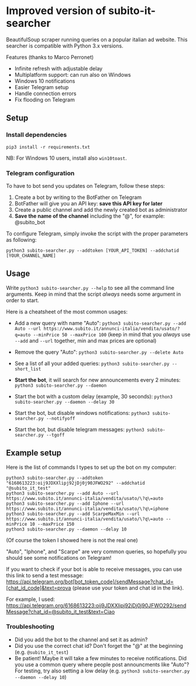 # Improved version of subito-it-searcher

BeautifulSoup scraper running queries on a popular italian ad website.
This searcher is compatible with Python 3.x versions.

Features (thanks to Marco Perronet)
* Infinite refresh with adjustable delay
* Multiplatform support: can run also on Windows
* Windows 10 notifications
* Easier Telegram setup
* Handle connection errors
* Fix flooding on Telegram

## Setup

### Install dependencies 
```pip3 install -r requirements.txt```

NB: For Windows 10 users, install also ```win10toast```.

### Telegram configuration
To have to bot send you updates on Telegram, follow these steps:
1) Create a bot by writing to the BotFather on Telegram
2) BotFather will give you an API key: **save this API key for later**
3) Create a public channel and add the newly created bot as administrator
4) **Save the name of the channel** including the "@", for example: @subito_bot

To configure Telegram, simply invoke the script with the proper parameters as following:

`python3 subito-searcher.py --addtoken [YOUR_API_TOKEN] --addchatid [YOUR_CHANNEL_NAME]`

## Usage
Write `python3 subito-searcher.py --help` to see all the command line arguments. Keep in mind that the script *always* needs some argument in order to start. 

Here is a cheatsheet of the most common usages:

* Add a new query with name "Auto":
`python3 subito-searcher.py --add Auto --url https://www.subito.it/annunci-italia/vendita/usato/?q=auto --minPrice 50 --maxPrice 100`
(keep in mind that you *always* use `--add` and `--url` together, min and max prices are optional)

* Remove the query "Auto":
`python3 subito-searcher.py --delete Auto`

* See a list of all your added queries:
`python3 subito-searcher.py --short_list`

* **Start the bot**, it will search for new announcements every 2 minutes:
`python3 subito-searcher.py --daemon`

* Start the bot with a custom delay (example, 30 seconds):
`python3 subito-searcher.py --daemon --delay 30`

* Start the bot, but disable windows notifications:
`python3 subito-searcher.py --notifyoff`

* Start the bot, but disable telegram messages:
`python3 subito-searcher.py --tgoff`

## Example setup

Here is the list of commands I types to set up the bot on my computer:
```
python3 subito-searcher.py --addtoken "6168613223:oij9JDXXlipj92jDj0j90JFWO292" --addchatid "@subito_it_test"
python3 subito-searcher.py --add Auto --url https://www.subito.it/annunci-italia/vendita/usato/\?q\=auto
python3 subito-searcher.py --add Iphone --url https://www.subito.it/annunci-italia/vendita/usato/\?q\=iphone
python3 subito-searcher.py --add ScarpeMaxMin --url https://www.subito.it/annunci-italia/vendita/usato/\?q\=auto --minPrice 10 --maxPrice 150
python3 subito-searcher.py --daemon --delay 10
```
(Of course the token I showed here is not the real one)

"Auto", "Iphone", and "Scarpe" are very common queries, so hopefully you should see some notifications on Telegram!

If you want to check if your bot is able to receive messages, you can use this link to send a test message: https://api.telegram.org/bot[bot_token_code]/sendMessage?chat_id=[chat_id_code]&text=prova (please use your token and chat id in the link).

For example, I used: https://api.telegram.org/6168613223:oij9JDXXlipj92jDj0j90JFWO292/sendMessage?chat_id=@subito_it_test&text=Ciao

### Troubleshooting

* Did you add the bot to the channel and set it as admin?
* Did you use the correct chat id? Don't forget the "@" at the beginning (e.g. `@subito_it_test`)
* Be patient! Maybe it will take a few minutes to receive notifications. Did you use a common query where people post announcments like "Auto"? For testing, try also setting a low delay (e.g. `python3 subito-searcher.py --daemon --delay 10`)
